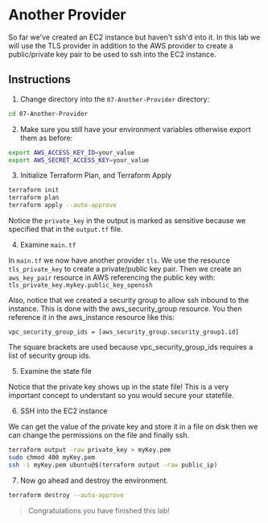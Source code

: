 # Another Provider

So far we've created an EC2 instance but haven't ssh'd into it. In this lab we will use the TLS provider in addition to the AWS provider to create a public/private key pair to be used to ssh into the EC2 instance.

## Instructions

1. Change directory into the `07-Another-Provider` directory:

```bash
cd 07-Another-Provider
```

2. Make sure you still have your environment variables otherwise export them as before:

```bash
export AWS_ACCESS_KEY_ID=your_value
export AWS_SECRET_ACCESS_KEY=your_value
```

3. Initialize Terraform Plan, and Terraform Apply

```bash
terraform init
terraform plan
terraform apply --auto-approve
```

Notice the `private_key` in the output is marked as sensitive because we specified that in the `output.tf` file.

4. Examine `main.tf`

In `main.tf` we now have another provider `tls`. We use the resource `tls_private_key` to create a private/public key pair. Then we create an `aws_key_pair` resource in AWS referencing the public key with: `tls_private_key.mykey.public_key_openssh`

Also, notice that we created a security group to allow ssh inbound to the instance. This is done with the aws_security_group resource. You then reference it in the aws_instance resource like this:

```hcl
vpc_security_group_ids = [aws_security_group.security_group1.id]
```

The square brackets are used because vpc_security_group_ids requires a list of security group ids.

5. Examine the state file

Notice that the private key shows up in the state file! This is a very important concept to understant so you would secure your statefile.

6. SSH into the EC2 instance

We can get the value of the private key and store it in a file on disk then we can change the permissions on the file and finally ssh.

```bash
terraform output -raw private_key > myKey.pem
sudo chmod 400 myKey.pem
ssh -i myKey.pem ubuntu@$(terraform output -raw public_ip)
```

7. Now go ahead and destroy the environment.

```bash
terraform destroy --auto-approve
```

> Congratulations you have finished this lab!

